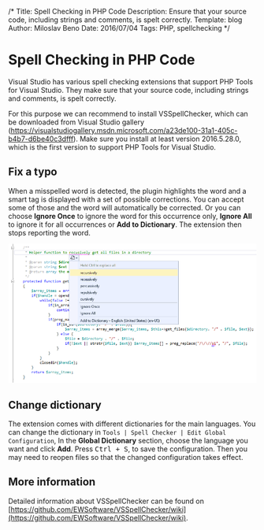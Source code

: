 /*
Title: Spell Checking in PHP Code
Description: Ensure that your source code, including strings and comments, is spelt correctly.
Template: blog
Author: Miloslav Beno
Date: 2016/07/04
Tags: PHP, spellchecking
*/

# Spell Checking in PHP Code

Visual Studio has various spell checking extensions that support PHP Tools for Visual Studio. They make sure that your source code, including strings and comments, is spelt correctly.

For this purpose we can recommend to install VSSpellChecker, which can be downloaded from Visual Studio gallery (https://visualstudiogallery.msdn.microsoft.com/a23de100-31a1-405c-b4b7-d6be40c3dfff). Make sure you install at least version 2016.5.28.0, which is the first version to support PHP Tools for Visual Studio.

## Fix a typo

When a misspelled word is detected, the plugin highlights the word and a smart tag is displayed with a set of possible corrections. You can accept some of those and the word will automatically be corrected. Or you can choose **Ignore Once** to ignore the word for this occurrence only, **Ignore All** to ignore it for all occurrences or **Add to Dictionary**. The extension then stops reporting the word.

![Fix a typo](img/fix-a-typo.png)

## Change dictionary

The extension comes with different dictionaries for the main languages. You can change the dictionary in `Tools | Spell Checker | Edit Global Configuration`, In the **Global Dictionary** section, choose the language you want and click **Add**. Press <kbd>Ctrl + S</kbd>, to save the configuration. Then you may need to reopen files so that the changed configuration takes effect.

## More information

Detailed information about VSSpellChecker can be found on [https://github.com/EWSoftware/VSSpellChecker/wiki](https://github.com/EWSoftware/VSSpellChecker/wiki).
